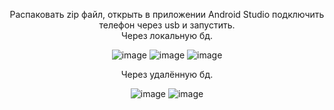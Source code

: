 <div align="center">  
  
Распаковать zip файл, открыть в приложении Android Studio подключить телефон через usb и запустить. <br>
Через локальную бд.
  
![image](https://github.com/Leks2000/NotesMVVM/assets/107043945/36e4f5e1-23cf-47c0-befc-8113a7586a31)
![image](https://github.com/Leks2000/NotesMVVM/assets/107043945/efffb1f8-b3b4-4ea3-a1eb-11df44b13395)
![image](https://github.com/Leks2000/NotesMVVM/assets/107043945/611f3ecd-64dd-460a-bdb0-813db5ae99cb)
  
Через удалённую бд.  

![image](https://github.com/Leks2000/NotesMVVM/assets/107043945/7df0730b-6771-404d-96d6-5a66ae87058b)
![image](https://github.com/Leks2000/NotesMVVM/assets/107043945/151eca67-01ce-4860-93a7-d37ec41e2b22)
</div>  
